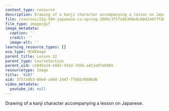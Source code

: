 ```yaml
---
content_type: resource
description: Drawing of a kanji character accompanying a lesson on Japanese.
file: /courses/21g-504-japanese-iv-spring-2009/3f57a9b300e8c6842447ffdbb7698bd6_4187.gif
file_type: image/gif
image_metadata:
  caption: ''
  credit: ''
  image-alt: ''
learning_resource_types: []
ocw_type: OCWImage
parent_title: Lesson 22
parent_type: CourseSection
parent_uid: ce845a14-e942-541d-7d56-a411e07e0465
resourcetype: Image
title: '4187'
uid: 3f57a9b3-00e8-c684-2447-ffdbb7698bd6
video_metadata:
  youtube_id: null
---
```

Drawing of a kanji character accompanying a lesson on Japanese.
